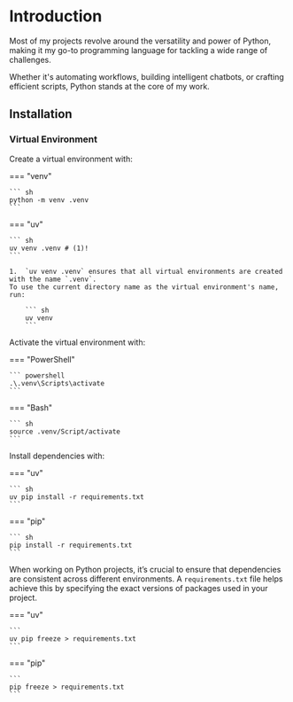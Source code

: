# Introduction

Most of my projects revolve around the versatility and power of Python, making it my go-to 
programming language for tackling a wide range of challenges. 

Whether it's automating workflows, building intelligent chatbots, or crafting efficient scripts, 
Python stands at the core of my work.


## Installation

### Virtual Environment

Create a virtual environment with:

=== "venv"

    ``` sh
    python -m venv .venv
    ```

=== "uv"

    ``` sh
    uv venv .venv # (1)!
    ```

    1.  `uv venv .venv` ensures that all virtual environments are created with the name `.venv`.
    To use the current directory name as the virtual environment's name, run:

        ``` sh
        uv venv
        ```  


Activate the virtual environment with:

=== "PowerShell"

    ``` powershell
    .\.venv\Scripts\activate
    ```

=== "Bash"

    ``` sh
    source .venv/Script/activate
    ```
Install dependencies with:

=== "uv"

    ``` sh
    uv pip install -r requirements.txt
    ```

=== "pip"

    ``` sh
    pip install -r requirements.txt 
    ```


When working on Python projects, it’s crucial to ensure that dependencies are 
consistent across different environments. A `requirements.txt` file helps achieve 
this by specifying the exact versions of packages used in your project.

=== "uv"

    ``` 
    uv pip freeze > requirements.txt
    ```

=== "pip"

    ``` 
    pip freeze > requirements.txt
    ```

